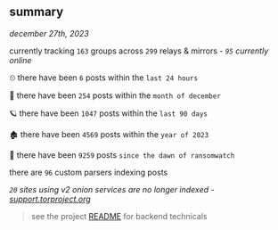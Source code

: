 
## summary
_december 27th, 2023_

currently tracking `163` groups across `299` relays & mirrors - _`95` currently online_

⏲ there have been `6` posts within the `last 24 hours`

🦈 there have been `254` posts within the `month of december`

🪐 there have been `1047` posts within the `last 90 days`

🏚 there have been `4569` posts within the `year of 2023`

🦕 there have been `9259` posts `since the dawn of ransomwatch`

there are `96` custom parsers indexing posts

_`20` sites using v2 onion services are no longer indexed - [support.torproject.org](https://support.torproject.org/onionservices/v2-deprecation/)_

> see the project [README](https://github.com/joshhighet/ransomwatch#ransomwatch--) for backend technicals

